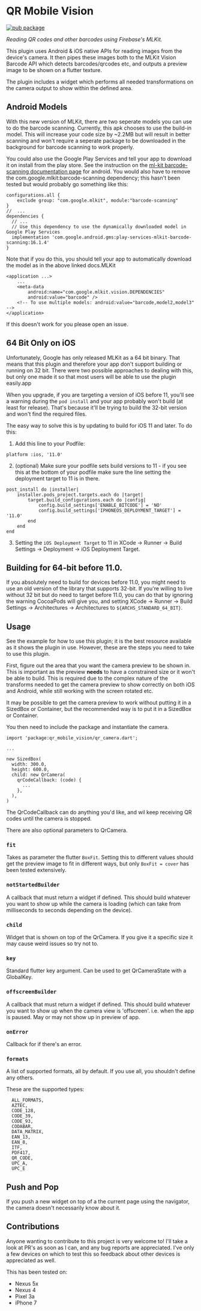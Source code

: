 # QR Mobile Vision

[![pub package][version_badge]](https://pub.dartlang.org/packages/qr_mobile_vision)

_Reading QR codes and other barcodes using Firebase's MLKit._

This plugin uses Android & iOS native APIs for reading images from the device's camera.
It then pipes these images both to the MLKit Vision Barcode API which detects barcodes/qrcodes etc,
and outputs a preview image to be shown on a flutter texture.

The plugin includes a widget which performs all needed transformations on the camera
output to show within the defined area.

## Android Models

With this new version of MLKit, there are two seperate models you can use to do the barcode scanning. Currently, this
apk chooses to use the build-in model.  This will increase your code size by ~2.2MB but will
result in better scanning and won't require a seperate package to be downloaded in the background for barcode scanning
to work properly.

You could also use the Google Play Services and tell your app to download it on install from the play store. See the
instruction on the [ml-kit barcode-scanning documentation page](https://developers.google.com/ml-kit/vision/barcode-scanning/android)
for android. You would also have to remove the com.google.mlkit:barcode-scanning dependency; this hasn't been tested
but would probably go something like this:

```
configurations.all {
    exclude group: "com.google.mlkit", module:"barcode-scanning"
}
//  ...
dependencies {
  // ...
  // Use this dependency to use the dynamically downloaded model in Google Play Services
  implementation 'com.google.android.gms:play-services-mlkit-barcode-scanning:16.1.4'
}
```

Note that if you do this, you should tell your app to automatically download the model as in the above linked docs.MLKit
```
<application ...>
    ...
    <meta-data
        android:name="com.google.mlkit.vision.DEPENDENCIES"
        android:value="barcode" />
    <!-- To use multiple models: android:value="barcode,model2,model3" -->
</application>
```

If this doesn't work for you please open an issue.

## 64 Bit Only on iOS

Unfortunately, Google has only released  MLKit as a 64 bit binary. That means that this plugin and therefore your app
don't support building or running on 32 bit. There were two possible approaches to dealing with this, but only one
made it so that most users will be able to use the plugin easily.app

When you upgrade, if you are targeting a version of iOS before 11, you'll see a warning during the `pod install`
and your app probably won't build (at least for release). That's because it'll be trying to build the 32-bit version and
won't find the required files.

The easy way to solve this is by updating to build for iOS 11 and later. To do this:

1) Add this line to your Podfile:
```
platform :ios, '11.0'
```

2) (optional) Make sure your podfile sets build versions to 11 - if you see this at the bottom of your podfile make sure
 the line setting the deployment target to 11 is in there.
```
post_install do |installer|
    installer.pods_project.targets.each do |target|
        target.build_configurations.each do |config|
            config.build_settings['ENABLE_BITCODE'] = 'NO'
            config.build_settings['IPHONEOS_DEPLOYMENT_TARGET'] = '11.0'
        end
    end
end
```

3) Setting the `iOS Deployment Target` to 11 in XCode -> Runner -> Build Settings -> Deployment -> iOS Deployment Target.

## Building for 64-bit before 11.0.

If you absolutely need to build for devices before 11.0, you might need to use an old version of the library that supports
32-bit. If you're willing to live without 32 bit but do need to target before 11.0, you can do that by ignoring the warning
CocoaPods will give you, and setting XCode -> Runner -> Build Settings -> Architectures -> Architectures to `${ARCHS_STANDARD_64_BIT}`.

## Usage

See the example for how to use this plugin; it is the best resource available as it shows
the plugin in use. However, these are the steps you need to take to
use this plugin.

First, figure out the area that you want the camera preview to be shown in. This is important
as the preview __needs__ to have a constrained size or it won't be able to build. This
is required due to the complex nature of the transforms needed to get the camera preview to
show correctly on both iOS and Android, while still working with the screen rotated etc.

It may be possible to get the camera preview to work without putting it in a SizedBox or Container,
but the recommended way is to put it in a SizedBox or Container.

You then need to include the package and instantiate the camera.

```
import 'package:qr_mobile_vision/qr_camera.dart';

...

new SizedBox(
  width: 300.0,
  height: 600.0,
  child: new QrCamera(
    qrCodeCallback: (code) {
      ...
    },
  ),
)
```

The QrCodeCallback can do anything you'd like, and wil keep receiving QR codes
until the camera is stopped.

There are also optional parameters to QrCamera.

### `fit`

Takes as parameter the flutter `BoxFit`.
Setting this to different values should get the preview image to fit in
different ways, but only `BoxFit = cover` has been tested extensively.

### `notStartedBuilder`

A callback that must return a widget if defined.
This should build whatever you want to show up while the camera is loading (which can take
from milliseconds to seconds depending on the device).

### `child`

Widget that is shown on top of the QrCamera. If you give it a specific size it may cause
weird issues so try not to.

### `key`

Standard flutter key argument. Can be used to get QrCameraState with a GlobalKey.

### `offscreenBuilder`

A callback that must return a widget if defined.
This should build whatever you want to show up when the camera view is 'offscreen'.
i.e. when the app is paused. May or may not show up in preview of app.

### `onError`

Callback for if there's an error.

### `formats`

A list of supported formats, all by default. If you use all, you shouldn't define any others.

These are the supported types:

```
  ALL_FORMATS,
  AZTEC,
  CODE_128,
  CODE_39,
  CODE_93,
  CODABAR,
  DATA_MATRIX,
  EAN_13,
  EAN_8,
  ITF,
  PDF417,
  QR_CODE,
  UPC_A,
  UPC_E
```

## Push and Pop

If you push a new widget on top of a the current page using the navigator, the camera doesn't
necessarily know about it.

## Contributions

Anyone wanting to contribute to this project is very welcome to! I'll take a look at PR's as soon
 as I can, and any bug reports are appreciated. I've only a few devices on which to test this
 so feedback about other devices is appreciated as well.
 
This has been tested on:

- Nexus 5x
- Nexus 4
- Pixel 3a
- iPhone 7


[version_badge]: https://img.shields.io/pub/v/qr_mobile_vision.svg